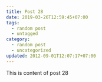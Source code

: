 ```yaml
---
title: Post 28
date: 2019-03-26T12:59:45+07:00
tags:
  - random post
  - untagged
category:
  - random post
  - uncategorized
updated: 2012-09-01T12:07:17+07:00
---
```

This is content of post 28